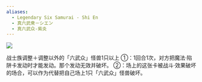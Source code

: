 ```yaml
---
aliases:
  - Legendary Six Samurai - Shi En
  - 真六武衆－シエン
  - 真六武众-紫炎
---
```


![](https://cdn.233.momobako.com/ygopro/pics/29981921.jpg!half)

战士族调整＋调整以外的「六武众」怪兽1只以上
①：1回合1次，对方把魔法·陷阱卡发动时才能发动。那个发动无效并破坏。
②：场上的这张卡被战斗·效果破坏的场合，可以作为代替把自己场上1只「六武众」怪兽破坏。

